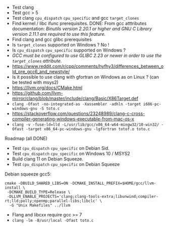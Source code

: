 * Test clang
* Test gcc > 5
* Test clang `cpu_dispatch` `cpu_specific` and gcc `target_clones`
* Find kernel / libc ifunc prerequisites. DONE: From gcc atttributes documentation:
  *Binutils version 2.20.1 or higher and GNU C Library version 2.11.1 are required to use this feature.*
* Find clang and gcc glibc prerequisites
* Is `target_clones` supported on Windows ? No !
* Is `cpu_dispatch` `cpu_specific` supported on Windows ?
* *GCC must be configured to use GLIBC 2.23 or newer in order to use the `target_clones` attribute.*
* <https://www.reddit.com/r/cpp/comments/hyfhy3/differences_between_old_pre_gcc6_and_newstyle/>
* Is it possible to use clang with gfortran on Windows as on Linux ? (can be tested with msys2)
* <https://llvm.org/docs/CMake.html>
* <https://github.com/llvm-mirror/clang/blob/master/include/clang/Basic/X86Target.def>
* `clang -Ofast -no-integrated-as -Xassembler -adhln -target i686-pc-windows-gnu -S toto.c`
* <https://stackoverflow.com/questions/23248989/clang-c-cross-compiler-generating-windows-executable-from-mac-os-x>
* `clang -v -fuse-ld=lld -L/usr/lib/gcc/x86_64-w64-mingw32/10-win32/ -Ofast -target x86_64-pc-windows-gnu -lgfortran totof.o toto.c`

Roadmap (all DONE)

* Test `cpu_dispatch` `cpu_specific` on Debian Sid.
* Test `cpu_dispatch` `cpu_specific` on Windows 10 / MSYS2
* Build clang 11 on Debian Squeeze.
* Test `cpu_dispatch` `cpu_specific` on Debian Squeeze

Debian squeeze gcc5:

```
cmake -DBUILD_SHARED_LIBS=ON -DCMAKE_INSTALL_PREFIX=$HOME/gcc/llvm-install \
 -DCMAKE_BUILD_TYPE=Release \
 -DLLVM_ENABLE_PROJECTS='clang;clang-tools-extra;libunwind;compiler-rt;lld;polly;openmp;parallel-libs;libclc' \
  -G "Unix Makefiles" ../llvm
```
* Flang and libcxx require gcc >= 7
* `clang -lm -B/usr/local -Ofast toto.c`
